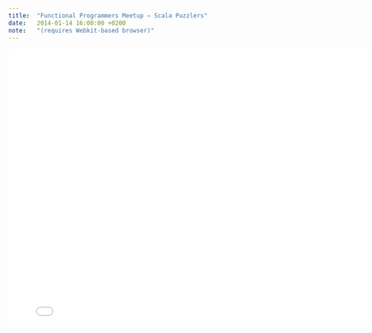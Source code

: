 ```yaml
---
title:  "Functional Programmers Meetup – Scala Puzzlers"
date:   2014-01-14 16:00:00 +0200
note:   "(requires Webkit-based browser)"
---
```


<iframe src="meetup-2014/index.html" width="800px" height="560px" frameBorder="0"></iframe>
